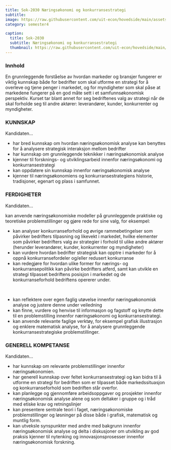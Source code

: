 ```yaml
---
title: Sok-2030 Næringsøkonomi og konkurransestrategi
subtitle: 
image: https://raw.githubusercontent.com/uit-econ/hovedside/main/assets/img/Sok-2030.jpg
category: semester4

caption:
  title: Sok-2030
  subtitle: Næringsøkonomi og konkurransestrategi
  thumbnail: https://raw.githubusercontent.com/uit-econ/hovedside/main/assets/img/Sok-2030.jpg
---
```


### Innhold
En grunnleggende forståelse av hvordan markeder og bransjer fungerer er viktig kunnskap både for bedrifter som skal utforme en strategi for å overleve og tjene penger i markedet, og for myndigheter som skal påse at markedene fungerer på en god måte sett i et samfunnsøkonomisk perspektiv. Kurset tar blant annet for seg bedriftenes valg av strategi når de skal forholde seg til andre aktører: leverandører, kunder, konkurrenter og myndigheter.

### KUNNSKAP

Kandidaten…

- har bred kunnskap om hvordan næringsøkonomisk analyse kan benyttes for å analysere strategisk interaksjon mellom bedrifter
- har kunnskap om grunnleggende teknikker i næringsøkonomisk analyse
- kjenner til forsknings- og utviklingsarbeid innenfor næringsøkonomi og konkurransestrategi
- kan oppdatere sin kunnskap innenfor næringsøkonomisk analyse
- kjenner til næringsøkonomiens og konkurransestrategiens historie, tradisjoner, egenart og plass i samfunnet.


### FERDIGHETER

Kandidaten...

kan anvende næringsøkonomiske modeller på grunnleggende praktiske og teoretiske problemstillinger og gjøre rede for sine valg, for eksempel:
- kan analyser konkurranseforhold og øvrige rammebetingelser som påvirker bedrifters tilpasning og likevekt i markedet, hvilke elementer som påvirker bedrifters   valg av strategier i forhold til ulike andre aktører (herunder leverandører, kunder, konkurrenter og myndigheter)
- kan vurdere hvordan bedrifter strategisk kan opptre i markeder for å oppnå konkurransefordeler og/eller redusert konkurranse
- kan redegjøre for hvordan ulike former for nærings- og konkurransepolitikk kan påvirke bedrifters atferd, samt kan utvikle en strategi tilpasset bedriftens       posisjon i markedet og de konkurranseforhold bedriftens opererer under.
</br> 
 
- kan reflektere over egen faglig utøvelse innenfor næringsøkonomisk analyse og justere denne under veiledning
- kan finne, vurdere og henvise til informasjon og fagstoff og knytte dette til en problemstilling innenfor næringsøkonomi og konkurransestrategi.
- kan anvende relevante faglige verktøy, for eksempel grafisk illustrasjon og enklere matematisk analyse, for å analysere grunnleggende konkurransestrategiske problemstillinger.


### GENERELL KOMPETANSE

Kandidaten...

- har kunnskap om relevante problemstillinger innenfor næringsøkonomien.
- har generell kunnskap over feltet konkurransestrategi og kan bidra til å utforme en strategi for bedriften som er tilpasset både markedssituasjon og konkurranseforhold som bedriften står overfor.
- kan planlegge og gjennomføre arbeidsoppgaver og prosjekter innenfor næringsøkonomisk analyse alene og som deltaker i gruppe og i tråd med etiske krav og retningslinjer
- kan presentere sentrale teori i faget, næringsøkonomiske problemstillinger og løsninger på disse både i grafisk, matematisk og muntlig form.
- kan utveksle synspunkter med andre med bakgrunn innenfor næringsøkonomisk analyse og delta i diskusjoner om utvikling av god praksis
kjenner til nytenking og innovasjonsprosesser innenfor næringsøkonomisk forskning.

